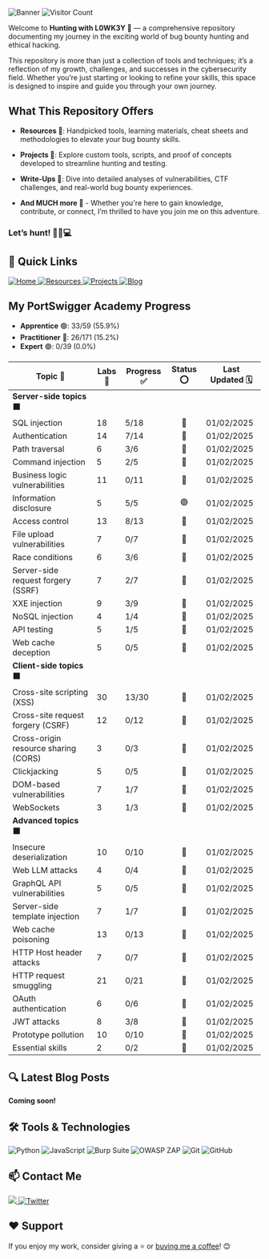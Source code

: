 ![Banner](https://github.com/L0WK3Y-IAAN/Hunting-With-L0WK3Y/blob/main/src/img/HWL.gif?raw=true)
![Visitor Count](https://profile-counter.glitch.me/Hunting-With-L0WK3Y/count.svg)


Welcome to **Hunting with L0WK3Y 👾** — a comprehensive repository documenting my journey in the exciting world of bug bounty hunting and ethical hacking.  

This repository is more than just a collection of tools and techniques; it’s a reflection of my growth, challenges, and successes in the cybersecurity field. Whether you’re just starting or looking to refine your skills, this space is designed to inspire and guide you through your own journey.  

## What This Repository Offers  

- **Resources 📖**: Handpicked tools, learning materials, cheat sheets and methodologies to elevate your bug bounty skills. 
  
- **Projects 🧪**: Explore custom tools, scripts, and proof of concepts developed to streamline hunting and testing.  
  
- **Write-Ups 📝**: Dive into detailed analyses of vulnerabilities, CTF challenges, and real-world bug bounty experiences.  
  
- **And MUCH more 👀** -  Whether you're here to gain knowledge, contribute, or connect, I’m thrilled to have you join me on this adventure.  

### Let’s hunt! 🕵️‍♂️💻  


## 🔗 Quick Links

<div align="left">
  <a href="https://github.com/L0WK3Y-IAAN/Hunting-With-L0WK3Y">
    <img src="https://img.shields.io/badge/Home-930b18?style=for-the-badge&logo=github&logoColor=white" alt="Home">
  </a>
  <a href="https://github.com/L0WK3Y-IAAN/Hunting-With-L0WK3Y/tree/main/Resources">
    <img src="https://img.shields.io/badge/Resources-00800c?style=for-the-badge&logo=github&logoColor=white" alt="Resources">
  </a>
  <a href="https://github.com/L0WK3Y-IAAN/Hunting-With-L0WK3Y/tree/main/Projects">
    <img src="https://img.shields.io/badge/Projects-930b18?style=for-the-badge&logo=github&logoColor=white" alt="Projects">
  </a>
  <a href="https://infophreak.com/author/l0wk3y">
    <img src="https://img.shields.io/badge/Blog-00800c?style=for-the-badge&logo=blog&logoColor=white" alt="Blog">
  </a>
</div>

## My PortSwigger Academy Progress

- **Apprentice** 🟢: 33/59 (55.9%)
- **Practitioner** 🔵: 26/171 (15.2%)
- **Expert** 🟣: 0/39 (0.0%)

| Topic 📖                              | Labs 🔬 | Progress ✅ | Status ⭕️ | Last Updated 🗓️ |
| ------------------------------------ | ------ | ---------- | :------: | -------------- |
| **Server-side topics 🟧**             |        |            |          |                |
| SQL injection                        | 18     | 5/18       |    🔵     | 01/02/2025     |
| Authentication                       | 14     | 7/14       |    🔵     | 01/02/2025     |
| Path traversal                       | 6      | 3/6        |    🔵     | 01/02/2025     |
| Command injection                    | 5      | 2/5        |    🔵     | 01/02/2025     |
| Business logic vulnerabilities       | 11     | 0/11       |    🔴     | 01/02/2025     |
| Information disclosure               | 5      | 5/5        |    🟢     | 01/02/2025     |
| Access control                       | 13     | 8/13       |    🔵     | 01/02/2025     |
| File upload vulnerabilities          | 7      | 0/7        |    🔴     | 01/02/2025     |
| Race conditions                      | 6      | 3/6        |    🔵     | 01/02/2025     |
| Server-side request forgery (SSRF)   | 7      | 2/7        |    🔵     | 01/02/2025     |
| XXE injection                        | 9      | 3/9        |    🔵     | 01/02/2025     |
| NoSQL injection                      | 4      | 1/4        |    🔵     | 01/02/2025     |
| API testing                          | 5      | 1/5        |    🔵     | 01/02/2025     |
| Web cache deception                  | 5      | 0/5        |    🔴     | 01/02/2025     |
| **Client-side topics 🟧**             |        |            |          |                |
| Cross-site scripting (XSS)           | 30     | 13/30      |    🔵     | 01/02/2025     |
| Cross-site request forgery (CSRF)    | 12     | 0/12       |    🔴     | 01/02/2025     |
| Cross-origin resource sharing (CORS) | 3      | 0/3        |    🔴     | 01/02/2025     |
| Clickjacking                         | 5      | 0/5        |    🔴     | 01/02/2025     |
| DOM-based vulnerabilities            | 7      | 1/7        |    🔵     | 01/02/2025     |
| WebSockets                           | 3      | 1/3        |    🔵     | 01/02/2025     |
| **Advanced topics 🟧**                |        |            |          |                |
| Insecure deserialization             | 10     | 0/10       |    🔴     | 01/02/2025     |
| Web LLM attacks                      | 4      | 0/4        |    🔴     | 01/02/2025     |
| GraphQL API vulnerabilities          | 5      | 0/5        |    🔴     | 01/02/2025     |
| Server-side template injection       | 7      | 1/7        |    🔵     | 01/02/2025     |
| Web cache poisoning                  | 13     | 0/13       |    🔴     | 01/02/2025     |
| HTTP Host header attacks             | 7      | 0/7        |    🔴     | 01/02/2025     |
| HTTP request smuggling               | 21     | 0/21       |    🔴     | 01/02/2025     |
| OAuth authentication                 | 6      | 0/6        |    🔴     | 01/02/2025     |
| JWT attacks                          | 8      | 3/8        |    🔵     | 01/02/2025     |
| Prototype pollution                  | 10     | 0/10       |    🔴     | 01/02/2025     |
| Essential skills                     | 2      | 0/2        |    🔴     | 01/02/2025     |

## 🔍 Latest Blog Posts
**Coming soon!**
<!-- - [Understanding SQL Injection](https://yourblogurl.com/sql-injection)
- [Top 10 OWASP Vulnerabilities](https://yourblogurl.com/owasp-top10)
- [Automating Recon with Python](https://yourblogurl.com/automation-recon) -->



## 🛠️ Tools & Technologies

<div align="left">
  <img src="https://img.shields.io/badge/Python-3776AB?style=for-the-badge&logo=python&logoColor=white" alt="Python">
  <img src="https://img.shields.io/badge/JavaScript-F7DF1E?style=for-the-badge&logo=javascript&logoColor=black" alt="JavaScript">
  <img src="https://img.shields.io/badge/Burp_Suite-000000?style=for-the-badge&logo=burpsuite&logoColor=white" alt="Burp Suite">
  <img src="https://img.shields.io/badge/OWASP_ZAP-9C27B0?style=for-the-badge&logo=owasp-zap&logoColor=white" alt="OWASP ZAP">
  <img src="https://img.shields.io/badge/Git-F05032?style=for-the-badge&logo=git&logoColor=white" alt="Git">
  <img src="https://img.shields.io/badge/GitHub-181717?style=for-the-badge&logo=github&logoColor=white" alt="GitHub">
</div>



## 📫 Contact Me

<div align="left">
  <a href="https://linkedin.com/in/iaansec">
    <img src="https://custom-icon-badges.demolab.com/badge/LinkedIn-0A66C2?logo=linkedin-white&logoColor=fff">
  </a>
  <a href="https://twitter.com/L0WK3Y_OFFICIAL">
    <img src="https://img.shields.io/badge/X-%23000000.svg?logo=X&logoColor=white" alt="Twitter">
  </a>
</div>



## ❤️ Support

If you enjoy my work, consider giving a ⭐️ or [buying me a coffee](https://www.buymeacoffee.com/l0wk3y)! 😊

